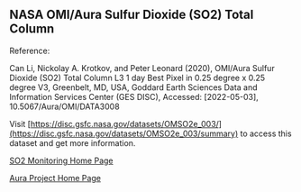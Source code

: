 ## NASA OMI/Aura Sulfur Dioxide (SO2) Total Column

Reference: 

Can Li, Nickolay A. Krotkov, and Peter Leonard (2020), OMI/Aura Sulfur Dioxide (SO2) Total Column L3 1 day Best Pixel in 0.25 degree x 0.25 degree V3, Greenbelt, MD, USA, Goddard Earth Sciences Data and Information Services Center (GES DISC), Accessed: [2022-05-03], 10.5067/Aura/OMI/DATA3008

Visit [https://disc.gsfc.nasa.gov/datasets/OMSO2e_003/](https://disc.gsfc.nasa.gov/datasets/OMSO2e_003/summary) to access this dataset and get more information.


[SO2 Monitoring Home Page](https://so2.gsfc.nasa.gov/)

[Aura Project Home Page](https://aura.gsfc.nasa.gov/)

